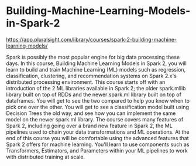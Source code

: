 # Building-Machine-Learning-Models-in-Spark-2

https://app.pluralsight.com/library/courses/spark-2-building-machine-learning-models/

Spark is possibly the most popular engine for big data processing these days. In this course, Building Machine Learning Models in Spark 2, you will learn to build and train Machine Learning (ML) models such as regression, classification, clustering, and recommendation systems on Spark 2.x's distributed processing environment. This course starts off with an introduction of the 2 ML libraries available in Spark 2; the older spark.mllib library built on top of RDDs and the newer spark.ml library built on top of dataframes. You will get to see the two compared to help you know when to pick one over the other. You will get to see a classification model built using Decision Trees the old way, and see how you can implement the same model on the newer spark.ml library. The course covers many features of Spark 2, including going over a brand new feature in Spark 2, the ML pipelines used to chain your data transformations and ML operations. At the end of this course you will be comfortable using the advanced features that Spark 2 offers for machine learning. You'll learn to use components such as Transformers, Estimators, and Parameters within your ML pipelines to work with distributed training at scale.
